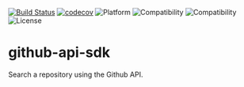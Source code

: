 [![Build Status](https://travis-ci.com/jbdtky/github-api-sdk.svg?branch=master)](https://travis-ci.com/jbdtky/github-api-sdk)
[![codecov](https://codecov.io/gh/jbdtky/github-api-sdk/branch/master/graph/badge.svg)](https://codecov.io/gh/jbdtky/github-api-sdk)
![Platform](https://img.shields.io/badge/platform-ios-black.svg) 
![Compatibility](https://img.shields.io/badge/iOS-+13.0-orange.svg) 
![Compatibility](https://img.shields.io/badge/Swift-5.0-orange.svg) 
![License](https://img.shields.io/badge/License-Apache_2.0-lightgrey.svg) 

# github-api-sdk
Search a repository using the Github API.
